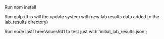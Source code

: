 Run npm install

Run gulp (this will the update system with new lab results data added to the lab_results directory)

Run node lastThreeValuesRd1 to test just with 'initial_lab_results.json';